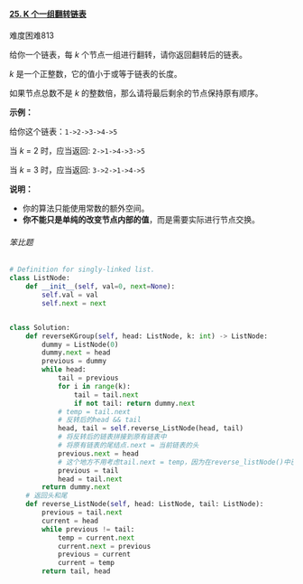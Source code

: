 #### [25. K 个一组翻转链表](https://leetcode-cn.com/problems/reverse-nodes-in-k-group/)

难度困难813

给你一个链表，每 *k* 个节点一组进行翻转，请你返回翻转后的链表。

*k* 是一个正整数，它的值小于或等于链表的长度。

如果节点总数不是 *k* 的整数倍，那么请将最后剩余的节点保持原有顺序。

 

**示例：**

给你这个链表：`1->2->3->4->5`

当 *k* = 2 时，应当返回: `2->1->4->3->5`

当 *k* = 3 时，应当返回: `3->2->1->4->5`

 

**说明：**

-   你的算法只能使用常数的额外空间。
-   **你不能只是单纯的改变节点内部的值**，而是需要实际进行节点交换。



###### 笨比题



```python
# Definition for singly-linked list.
class ListNode:
    def __init__(self, val=0, next=None):
        self.val = val
        self.next = next


class Solution:
    def reverseKGroup(self, head: ListNode, k: int) -> ListNode:
        dummy = ListNode(0)
        dummy.next = head
        previous = dummy
        while head:
            tail = previous
            for i in range(k):
                tail = tail.next
                if not tail: return dummy.next
			# temp = tail.next
            # 反转后的head && tail
            head, tail = self.reverse_ListNode(head, tail)
            # 将反转后的链表拼接到原有链表中
            # 将原有链表的尾结点.next = 当前链表的头
            previous.next = head
            # 这个地方不用考虑tail.next = temp，因为在reverse_listNode()中已经考虑过当前结点拼接到下一个结点的情况
            previous = tail
            head = tail.next
        return dummy.next
    # 返回头和尾
    def reverse_ListNode(self, head: ListNode, tail: ListNode):
        previous = tail.next
        current = head
        while previous != tail:
            temp = current.next
            current.next = previous
            previous = current
            current = temp
        return tail, head

```

